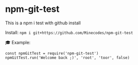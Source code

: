 # npm-git-test
This is a npm i test with github install

Install: ```npm i git+https://github.com/Minecodes/npm-git-test```

🎓 Example:
```
const npmGitTest = require('npm-git-test')
npmGitTest.run('Welcome back ;)', 'root', 'toor', false)
```
